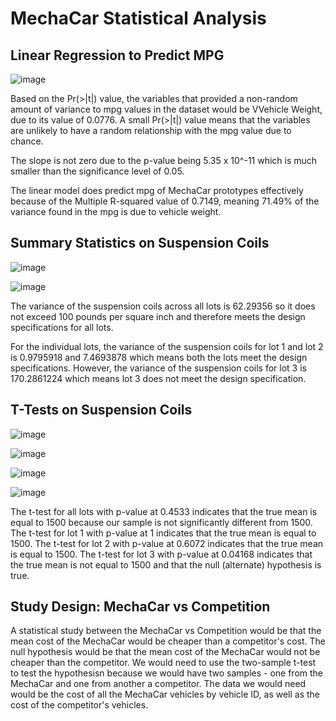 # MechaCar Statistical Analysis

## Linear Regression to Predict MPG
![image](https://user-images.githubusercontent.com/108503112/209883416-0b21b199-804d-4ff2-b7ae-2f8fdc794225.png)

Based on the Pr(>|t|) value, the variables that provided a non-random amount of variance to mpg values in the dataset would be VVehicle Weight, due to its value of 0.0776. A small Pr(>|t|) value means that the variables are unlikely to have a random relationship with the mpg value due to chance.

The slope is not zero due to the p-value being 5.35 x 10^-11 which is much smaller than the significance level of 0.05.

The linear model does predict mpg of MechaCar prototypes effectively because of the Multiple R-squared value of 0.7149, meaning 71.49% of the variance found in the mpg is due to vehicle weight. 

## Summary Statistics on Suspension Coils
![image](https://user-images.githubusercontent.com/108503112/209722720-fede5a79-7c08-4c52-be3a-380c545e1fcd.png)


![image](https://user-images.githubusercontent.com/108503112/209722744-eaca25a1-a9a2-48a8-a30f-dfcc90ae802c.png)

The variance of the suspension coils across all lots is 62.29356 so it does not exceed 100 pounds per square inch and therefore meets the design specifications for all lots. 

For the individual lots, the variance of the suspension coils for lot 1 and lot 2 is 0.9795918 and 7.4693878 which means both the lots meet the design specifications. However, the variance of the suspension coils for lot 3 is 170.2861224 which means lot 3 does not meet the design specification.

## T-Tests on Suspension Coils
![image](https://user-images.githubusercontent.com/108503112/209742923-3353f46b-c5e9-4f14-a474-392281da9490.png)

![image](https://user-images.githubusercontent.com/108503112/209895632-bf4a8478-8699-43c7-9ca1-42b46b4f447d.png)

![image](https://user-images.githubusercontent.com/108503112/209896169-2f09c629-5884-4fd6-bcbc-e3420f3c545b.png)

![image](https://user-images.githubusercontent.com/108503112/209895993-3b14d73a-3fb2-4fb0-9c27-012a2e413096.png)

The t-test for all lots with p-value at 0.4533 indicates that the true mean is equal to 1500 because our sample is not significantly different from 1500.
The t-test for lot 1 with p-value at 1 indicates that the true mean is equal to 1500.
The t-test for lot 2 with p-value at 0.6072 indicates that the true mean is equal to 1500.
The t-test for lot 3 with p-value at 0.04168 indicates that the true mean is not equal to 1500 and that the null (alternate) hypothesis is true.

## Study Design: MechaCar vs Competition
A statistical study between the MechaCar vs Competition would be that the mean cost of the MechaCar would be cheaper than a competitor's cost.
The null hypothesis would be that the mean cost of the MechaCar would not be cheaper than the competitor.
We would need to use the two-sample t-test to test the hypothesisn because we would have two samples - one from the MechaCar and one from another a competitor.
The data we would need would be the cost of all the MechaCar vehicles by vehicle ID, as well as the cost of the competitor's vehicles. 
